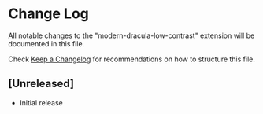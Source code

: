 # Change Log

All notable changes to the "modern-dracula-low-contrast" extension will be documented in this file.

Check [Keep a Changelog](http://keepachangelog.com/) for recommendations on how to structure this file.

## [Unreleased]

- Initial release
